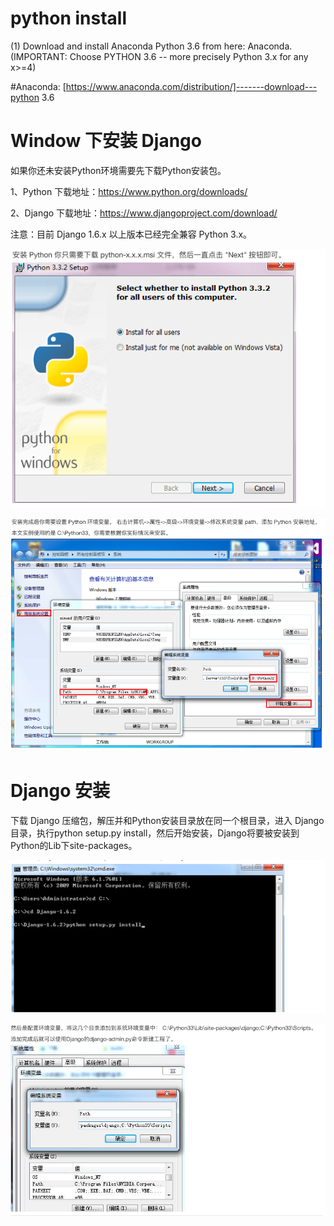 # python install
(1) Download and install Anaconda Python 3.6 from here: Anaconda. (IMPORTANT: Choose PYTHON 3.6 -- more precisely Python 3.x for any x>=4)

 #Anaconda:  [https://www.anaconda.com/distribution/]-------download---python 3.6
 
 
# Window 下安装 Django
如果你还未安装Python环境需要先下载Python安装包。

1、Python 下载地址：https://www.python.org/downloads/

2、Django 下载地址：https://www.djangoproject.com/download/

注意：目前 Django 1.6.x 以上版本已经完全兼容 Python 3.x。

![](https://github.com/linbearababy/phthon-deep-/blob/master/catagory/Python%20digino/pictures/%E5%B1%8F%E5%B9%95%E5%BF%AB%E7%85%A7%202019-05-26%2017.39.22.png)

![](https://github.com/linbearababy/phthon-deep-/blob/master/catagory/Python%20digino/pictures/%E5%B1%8F%E5%B9%95%E5%BF%AB%E7%85%A7%202019-05-26%2017.39.31.png)



# Django 安装
下载 Django 压缩包，解压并和Python安装目录放在同一个根目录，进入 Django 目录，执行python setup.py install，然后开始安装，Django将要被安装到Python的Lib下site-packages。

![](https://github.com/linbearababy/phthon-deep-/blob/master/catagory/Python%20digino/pictures/%E5%B1%8F%E5%B9%95%E5%BF%AB%E7%85%A7%202019-05-26%2017.40.09.png)

![](https://github.com/linbearababy/phthon-deep-/blob/master/catagory/Python%20digino/pictures/%E5%B1%8F%E5%B9%95%E5%BF%AB%E7%85%A7%202019-05-26%2017.40.20.png)
